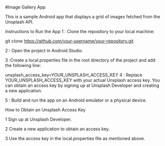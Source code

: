 #Image Gallery App

This is a sample Android app that displays a grid of images fetched from the Unsplash API.

Instructions to Run the App
1 : Clone the repository to your local machine:
   
   git clone https://github.com/your-username/your-repository.git

2 : Open the project in Android Studio.

3 :Create a local.properties file in the root directory of the project and add the following line:

   unsplash_access_key=YOUR_UNSPLASH_ACCESS_KEY
4 : Replace YOUR_UNSPLASH_ACCESS_KEY with your actual Unsplash access key.
    You can obtain an access key by signing up at Unsplash Developer and creating a new application.

5 : Build and run the app on an Android emulator or a physical device.


How to Obtain an Unsplash Access Key

1 Sign up at Unsplash Developer.

2 Create a new application to obtain an access key.

3 Use the access key in the local.properties file as mentioned above.



   
